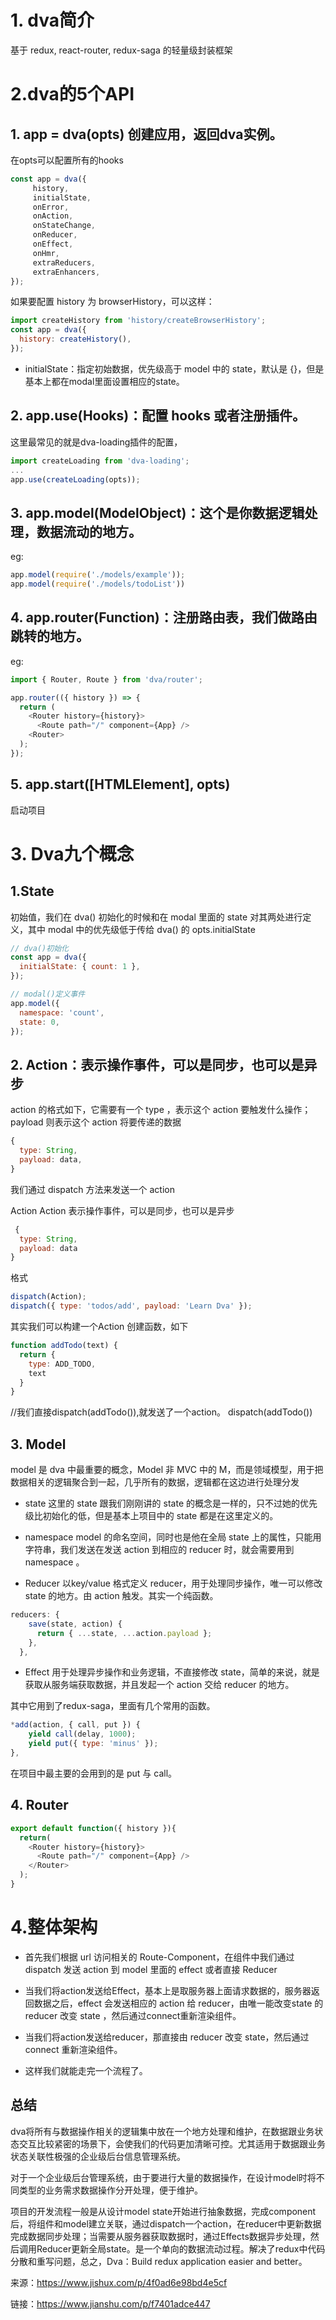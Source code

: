 # 1. dva简介
基于 redux, react-router, redux-saga 的轻量级封装框架
# 2.dva的5个API
## 1. app = dva(opts)  创建应用，返回dva实例。
在opts可以配置所有的hooks
```js
const app = dva({
     history,
     initialState,
     onError,
     onAction,
     onStateChange,
     onReducer,
     onEffect,
     onHmr,
     extraReducers,
     extraEnhancers,
});
```
如果要配置 history 为 browserHistory，可以这样：
```js
import createHistory from 'history/createBrowserHistory';
const app = dva({
  history: createHistory(),
});
```
* initialState：指定初始数据，优先级高于 model 中的 state，默认是 {}，但是基本上都在modal里面设置相应的state。
## 2. app.use(Hooks)：配置 hooks 或者注册插件。
这里最常见的就是dva-loading插件的配置，
```js
import createLoading from 'dva-loading';
...
app.use(createLoading(opts));
```
## 3. app.model(ModelObject)：这个是你数据逻辑处理，数据流动的地方。
eg:
```js
app.model(require('./models/example'));
app.model(require('./models/todoList'))
```
## 4. app.router(Function)：注册路由表，我们做路由跳转的地方。
eg: 
```js
import { Router, Route } from 'dva/router';

app.router(({ history }) => {
  return (
    <Router history={history}>
      <Route path="/" component={App} />
    <Router>
  );
});
```
## 5. app.start([HTMLElement], opts)
启动项目
# 3. Dva九个概念
## 1.State
初始值，我们在 dva() 初始化的时候和在 modal 里面的 state 对其两处进行定义，其中 modal 中的优先级低于传给 dva() 的 opts.initialState
```js
// dva()初始化
const app = dva({
  initialState: { count: 1 },
});

// modal()定义事件
app.model({
  namespace: 'count',
  state: 0,
});
```
## 2. Action：表示操作事件，可以是同步，也可以是异步
action 的格式如下，它需要有一个 type ，表示这个 action 要触发什么操作；payload 则表示这个 action 将要传递的数据
```js
{
  type: String,
  payload: data,
}
```
我们通过 dispatch 方法来发送一个 action

Action
Action 表示操作事件，可以是同步，也可以是异步
```js
 {
  type: String,
  payload: data
}
```
格式
```js
dispatch(Action);
dispatch({ type: 'todos/add', payload: 'Learn Dva' });
```

其实我们可以构建一个Action 创建函数，如下
```js
function addTodo(text) {
  return {
    type: ADD_TODO,
    text
  }
}
```
//我们直接dispatch(addTodo()),就发送了一个action。
dispatch(addTodo())
## 3. Model
model 是 dva 中最重要的概念，Model 非 MVC 中的 M，而是领域模型，用于把数据相关的逻辑聚合到一起，几乎所有的数据，逻辑都在这边进行处理分发

* state
这里的 state 跟我们刚刚讲的 state 的概念是一样的，只不过她的优先级比初始化的低，但是基本上项目中的 state 都是在这里定义的。

* namespace
model 的命名空间，同时也是他在全局 state 上的属性，只能用字符串，我们发送在发送 action 到相应的 reducer 时，就会需要用到 namespace 。

* Reducer
以key/value 格式定义 reducer，用于处理同步操作，唯一可以修改 state 的地方。由 action 触发。其实一个纯函数。
```js
reducers: {
    save(state, action) {
      return { ...state, ...action.payload };
    },
  },
```
* Effect
用于处理异步操作和业务逻辑，不直接修改 state，简单的来说，就是获取从服务端获取数据，并且发起一个 action 交给 reducer 的地方。

其中它用到了redux-saga，里面有几个常用的函数。
```js
*add(action, { call, put }) {
    yield call(delay, 1000);
    yield put({ type: 'minus' });
},
```
在项目中最主要的会用到的是 put 与 call。
## 4. Router
```js
export default function({ history }){
  return(
    <Router history={history}>
      <Route path="/" component={App} />
    </Router>
  );
}
```
# 4.整体架构
* 首先我们根据 url 访问相关的 Route-Component，在组件中我们通过 dispatch 发送 action 到 model 里面的 effect 或者直接 Reducer

* 当我们将action发送给Effect，基本上是取服务器上面请求数据的，服务器返回数据之后，effect 会发送相应的 action 给 reducer，由唯一能改变state 的 reducer 改变 state ，然后通过connect重新渲染组件。

* 当我们将action发送给reducer，那直接由 reducer 改变 state，然后通过 connect 重新渲染组件。

* 这样我们就能走完一个流程了。
## 总结
dva将所有与数据操作相关的逻辑集中放在一个地方处理和维护，在数据跟业务状态交互比较紧密的场景下，会使我们的代码更加清晰可控。尤其适用于数据跟业务状态关联性极强的企业级后台信息管理系统。

对于一个企业级后台管理系统，由于要进行大量的数据操作，在设计model时将不同类型的业务需求数据操作分开处理，便于维护。

项目的开发流程一般是从设计model state开始进行抽象数据，完成component后，将组件和model建立关联，通过dispatch一个action，在reducer中更新数据完成数据同步处理；当需要从服务器获取数据时，通过Effects数据异步处理，然后调用Reducer更新全局state。是一个单向的数据流动过程。解决了redux中代码分散和重写问题，总之，Dva：Build redux application easier and better。


来源：https://www.jishux.com/p/4f0ad6e98bd4e5cf

链接：https://www.jianshu.com/p/f7401adce447


